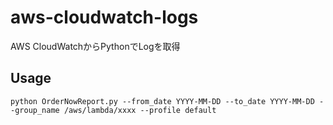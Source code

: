 # aws-cloudwatch-logs
AWS CloudWatchからPythonでLogを取得

## Usage

```
python OrderNowReport.py --from_date YYYY-MM-DD --to_date YYYY-MM-DD --group_name /aws/lambda/xxxx --profile default
```
